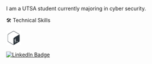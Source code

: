 I am a UTSA student currently majoring in cyber security.

:hammer_and_wrench: Technical Skills
<div>
  <img src="https://github.com/devicons/devicon/blob/master/icons/bash/bash-plain.svg" title="Bash" alt="bash" width="40" height="40"/>&nbsp;
</div>
<p> </p>
<div id="badges">
  <a href="https://www.linkedin.com/in/austin-pinedo-819a81285/">
    <img src="https://img.shields.io/badge/LinkedIn-blue?style=for-the-badge&logo=linkedin&logoColor=white" alt="LinkedIn Badge"/>
</div>
